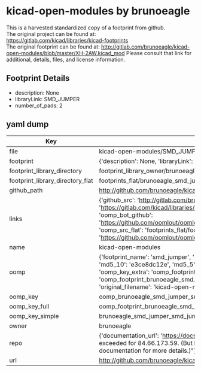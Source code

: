 # kicad-open-modules by brunoeagle  
This is a harvested standardized copy of a footprint from github.  
The original project can be found at:  
https://gitlab.com/kicad/libraries/kicad-footprints  
The original footprint can be found at:
http://gitlab.com/brunoeagle/kicad-open-modules/blob/master/XH-2AW.kicad_mod
Please consult that link for additional, details, files, and license information.  
## Footprint Details
* description: None  
* libraryLink: SMD_JUMPER  
* number_of_pads: 2  
## yaml dump  
| Key | Value |  
| --- | --- |  
| file | kicad-open-modules/SMD_JUMPER.kicad_mod |  
| footprint | {'description': None, 'libraryLink': 'SMD_JUMPER', 'number_of_pads': 2} |  
| footprint_library_directory | footprint_library_owner/brunoeagle_kicad-open-modules |  
| footprint_library_directory_flat | footprints_flat/brunoeagle_smd_jumper_smd_jumper/working |  
| github_path | http://github.com/brunoeagle/kicad-open-modules/blob/master/SMD_JUMPER.kicad_mod |  
| links | {'github_src': 'http://gitlab.com/brunoeagle/kicad-open-modules/blob/master/XH-2AW.kicad_mod', 'github_src_repo': 'https://gitlab.com/kicad/libraries/kicad-footprints', 'oomp_bot': 'footprints/brunoeagle_smd_jumper_smd_jumper/working', 'oomp_bot_github': 'https://github.com/oomlout/oomlout_oomp_footprint_bot/tree/main/footprints/brunoeagle_smd_jumper_smd_jumper/working', 'oomp_src_flat': 'footprints_flat/footprints_flat/brunoeagle_smd_jumper_smd_jumper/working', 'oomp_src_flat_github': 'https://github.com/oomlout/oomlout_oomp_footprint_src/tree/main/footprints_flat/brunoeagle_smd_jumper_smd_jumper/working'} |  
| name | kicad-open-modules |  
| oomp | {'footprint_name': 'smd_jumper', 'library_name': 'smd_jumper_kicad_mod', 'md5': 'e3ce8dc12e783e02984a345e6774c164', 'md5_10': 'e3ce8dc12e', 'md5_5': 'e3ce8', 'md5_6': 'e3ce8d', 'oomp_key': 'oomp_brunoeagle_smd_jumper_smd_jumper', 'oomp_key_extra': 'oomp_footprint_brunoeagle_smd_jumper_smd_jumper', 'oomp_key_full': 'oomp_footprint_brunoeagle_smd_jumper_smd_jumper_e3ce8d', 'oomp_key_simple': 'brunoeagle_smd_jumper_smd_jumper', 'original_filename': 'kicad-open-modules/SMD_JUMPER.kicad_mod', 'owner_name': 'brunoeagle'} |  
| oomp_key | oomp_brunoeagle_smd_jumper_smd_jumper |  
| oomp_key_full | oomp_footprint_brunoeagle_smd_jumper_smd_jumper |  
| oomp_key_simple | brunoeagle_smd_jumper_smd_jumper |  
| owner | brunoeagle |  
| repo | {'documentation_url': 'https://docs.github.com/rest/overview/resources-in-the-rest-api#rate-limiting', 'message': "API rate limit exceeded for 84.66.173.59. (But here's the good news: Authenticated requests get a higher rate limit. Check out the documentation for more details.)"} |  
| url | http://github.com/brunoeagle/kicad-open-modules |  

